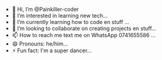 - 👋 Hi, I’m @Painkiller-coder
- 👀 I’m interested in learning new tech...
- 🌱 I’m currently learning how to code en stuff
  ...
- 💞️ I’m looking to collaborate on creating projects en stuff...
- 📫 How to reach me text me on WhatsApp 0741655586 ...
- 😄 Pronouns: he/him...
- ⚡ Fun fact: I'm a super dancer...

<!---
Painkiller-coder/Painkiller-coder is a ✨ special ✨ repository because its `README.md` (this file) appears on your GitHub profile.
You can click the Preview link to take a look at your changes.
--->
